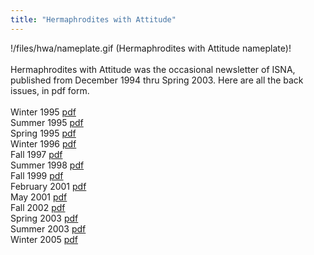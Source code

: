```yaml
---
title: "Hermaphrodites with Attitude"
---
```


!/files/hwa/nameplate.gif (Hermaphrodites with Attitude nameplate)!<br><br>Hermaphrodites with Attitude was the occasional newsletter of <span class="caps">ISNA</span>, published from December 1994 thru Spring 2003. Here are all the back issues, in pdf form.<br><br> Winter 1995 [pdf][1] <br> Summer 1995 [pdf][2] <br> Spring 1995 [pdf][3] <br> Winter 1996 [pdf][4] <br> Fall 1997 [pdf][5] <br> Summer 1998 [pdf][6] <br> Fall 1999 [pdf][7] <br> February 2001 [pdf][8] <br> May 2001 [pdf][9] <br> Fall 2002 [pdf][10] <br> Spring 2003 [pdf][11] <br> Summer 2003 [pdf][12] <br> Winter 2005 [pdf][13] <br><!--break-->

 [1]: /files/hwa/winter1995.pdf
 [2]: /files/hwa/summer1995.pdf
 [3]: /files/hwa/spring1995.pdf
 [4]: /files/hwa/winter1996.pdf
 [5]: /files/hwa/fall1997.pdf
 [6]: /files/hwa/summer1998.pdf
 [7]: /files/hwa/fall1999.pdf
 [8]: /files/hwa/feb2001.pdf
 [9]: /files/hwa/may2001.pdf
 [10]: /files/hwa/fall2002.pdf
 [11]: /files/hwa/spring2003.pdf
 [12]: /files/hwa/summer2003.pdf
 [13]: /files/hwa/winter2005.pdf